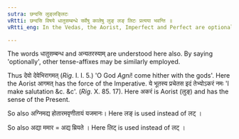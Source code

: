 ```yaml
---
sutra: छन्दसि लुङ्लङ्लिटः
vRtti: छन्दसि विषये धातुसम्बन्धे सर्वेषु कालेषु लुङ् लङ् लिटः प्रत्यया भवन्ति ॥
vRtti_eng: In the Vedas, the Aorist, Imperfect and Perfect are optionally employed in all tenses, in relation to verbs.

---
```

The words धातुसम्बन्ध and अन्यतरस्याम् are understood here also. By saying 'optionally', other tense-affixes may be similarly employed.

Thus देवो देवेभिरागमत् (_Rig_. I. I. 5.) 'O God _Agni_! come hither with the gods'. Here the Aorist आगमत् has the force of the Imperative. ये भूतस्य प्रचेतस इदं तेभ्योऽकरं नमः 'I make salutation &c. &c'. (_Rig_. X. 85. 17). Here अकरं is Aorist (लुङ्) and has the sense of the Present.

So also अग्निमद्य होतारमवृणीतायं यजमानः। Here लङ् is used instead of लट् ।

So also अद्या ममार = अद्य म्रियते । Here लिट् is used instead of लट् ।